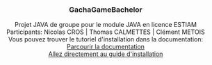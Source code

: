 <h3 align="center">GachaGameBachelor</h3>

  <p align="center">
    Projet JAVA de groupe pour le module JAVA en licence ESTIAM <br>
    Participants: Nicolas CROS | Thomas CALMETTES | Clément METOIS <br>
    Vous pouvez trouver le tutoriel d'installation dans la documentation:
    <br />
    <a href="https://github.com/G0nni/GachaGameBachelor/tree/main/Documentations"<strong>Parcourir la documentation</strong></a><br>
    <a href="https://github.com/G0nni/GachaGameBachelor/tree/main/Documentations/Guide%20d'installation"<strong>Allez directement au guide d'installation</strong></a>
    <br />
    <br />
  </p>
</div>
